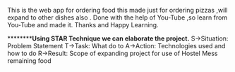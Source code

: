 This is the web app for ordering food  this made just for ordering pizzas ,will expand to other dishes also .
Done with the help of You-Tube ,so learn from You-Tube and made it.
Thanks and Happy Learning.

******************************Using STAR Technique we can elaborate the project.**********************
S->Situation: Problem Statement
T->Task: What do to 
A->Action: Technologies used and how to do
R->Result: Scope of expanding project for use of Hostel Mess remaining food















